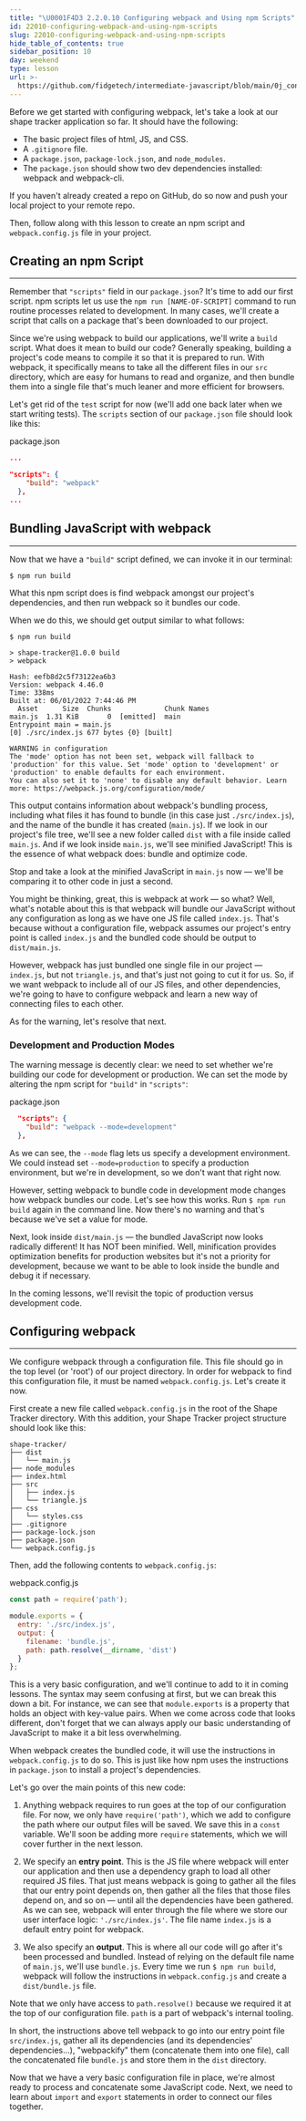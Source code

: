 ```yaml
---
title: "\U0001F4D3 2.2.0.10 Configuring webpack and Using npm Scripts"
id: 22010-configuring-webpack-and-using-npm-scripts
slug: 22010-configuring-webpack-and-using-npm-scripts
hide_table_of_contents: true
sidebar_position: 10
day: weekend
type: lesson
url: >-
  https://github.com/fidgetech/intermediate-javascript/blob/main/0j_configuring_webpack.md
---
```


Before we get started with configuring webpack, let's take a look at our shape tracker application so far. It should have the following:

* The basic project files of html, JS, and CSS.
* A `.gitignore` file.
* A `package.json`, `package-lock.json`, and `node_modules`.
* The `package.json` should show two dev dependencies installed: webpack and webpack-cli. 

If you haven't already created a repo on GitHub, do so now and push your local project to your remote repo.

Then, follow along with this lesson to create an npm script and `webpack.config.js` file in your project.

## Creating an npm Script
--- 

Remember that `"scripts"` field in our `package.json`? It's time to add our first script. npm scripts let us use the `npm run [NAME-OF-SCRIPT]` command to run routine processes related to development. In many cases, we'll create a script that calls on a package that's been downloaded to our project.

Since we're using webpack to build our applications, we'll write a `build` script. What does it mean to build our code? Generally speaking, building a project's code means to compile it so that it is prepared to run. With webpack, it specifically means to take all the different files in our `src` directory, which are easy for humans to read and organize, and then bundle them into a single file that's much leaner and more efficient for browsers. 

Let's get rid of the `test` script for now (we'll add one back later when we start writing tests). The `scripts` section of our `package.json` file should look like this:

<div class="filename">package.json</div>

```json
...

"scripts": {
    "build": "webpack"
  },
...
```

## Bundling JavaScript with webpack
---

Now that we have a `"build"` script defined, we can invoke it in our terminal:

```shell
$ npm run build
```

What this npm script does is find webpack amongst our project's dependencies, and then run webpack so it bundles our code.

When we do this, we should get output similar to what follows:

```shell
$ npm run build

> shape-tracker@1.0.0 build
> webpack

Hash: eefb8d2c5f73122ea6b3
Version: webpack 4.46.0
Time: 338ms
Built at: 06/01/2022 7:44:46 PM
  Asset      Size  Chunks             Chunk Names
main.js  1.31 KiB       0  [emitted]  main
Entrypoint main = main.js
[0] ./src/index.js 677 bytes {0} [built]

WARNING in configuration
The 'mode' option has not been set, webpack will fallback to 'production' for this value. Set 'mode' option to 'development' or 'production' to enable defaults for each environment.
You can also set it to 'none' to disable any default behavior. Learn more: https://webpack.js.org/configuration/mode/
```

This output contains information about webpack's bundling process, including what files it has found to bundle (in this case just `./src/index.js`), and the name of the bundle it has created (`main.js`). If we look in our project's file tree, we'll see a new folder called `dist` with a file inside called `main.js`. And if we look inside `main.js`, we'll see minified JavaScript! This is the essence of what webpack does: bundle and optimize code.

Stop and take a look at the minified JavaScript in `main.js` now — we'll be comparing it to other code in just a second.

You might be thinking, great, this is webpack at work — so what? Well, what's notable about this is that webpack will bundle our JavaScript without any configuration as long as we have one JS file called `index.js`. That's because without a configuration file, webpack assumes our project's entry point is called `index.js` and the bundled code should be output to `dist/main.js`.

However, webpack has just bundled one single file in our project — `index.js`, but not `triangle.js`, and that's just not going to cut it for us. So, if we want webpack to include all of our JS files, and other dependencies, we're going to have to configure webpack and learn a new way of connecting files to each other.

As for the warning, let's resolve that next.

### Development and Production Modes

The warning message is decently clear: we need to set whether we're building our code for development or production. We can set the mode by altering the npm script for `"build"` in `"scripts"`:

<div class="filename">package.json</div>

```json
  "scripts": {
    "build": "webpack --mode=development"
  },
```

As we can see, the `--mode` flag lets us specify a development environment. We could instead set `--mode=production` to specify a production environment, but we're in development, so we don't want that right now.

However, setting webpack to bundle code in development mode changes how webpack bundles our code. Let's see how this works. Run `$ npm run build` again in the command line. Now there's no warning and that's because we've set a value for mode. 

Next, look inside `dist/main.js` — the bundled JavaScript now looks radically different! It has NOT been minified. Well, minification provides optimization benefits for production websites but it's not a priority for development, because we want to be able to look inside the bundle and debug it if necessary.  

In the coming lessons, we'll revisit the topic of production versus development code.

## Configuring webpack
---

We configure webpack through a configuration file. This file should go in the top level (or 'root') of our project directory. In order for webpack to find this configuration file, it must be named `webpack.config.js`. Let's create it now.

First create a new file called `webpack.config.js` in the root of the Shape Tracker directory. With this addition, your Shape Tracker project structure should look like this:

```
shape-tracker/
├── dist
│   └── main.js
├── node_modules
├── index.html
├── src
│   ├── index.js
│   └── triangle.js
├── css
│   └── styles.css
├── .gitignore
├── package-lock.json
├── package.json
└── webpack.config.js
```

Then, add the following contents to `webpack.config.js`:

<div class="filename">webpack.config.js</div>

```js
const path = require('path');

module.exports = {
  entry: './src/index.js',
  output: {
    filename: 'bundle.js',
    path: path.resolve(__dirname, 'dist')
  }
};
```

This is a very basic configuration, and we'll continue to add to it in coming lessons. The syntax may seem confusing at first, but we can break this down a bit. For instance, we can see that `module.exports` is a property that holds an object with key-value pairs. When we come across code that looks different, don't forget that we can always apply our basic understanding of JavaScript to make it a bit less overwhelming.

When webpack creates the bundled code, it will use the instructions in `webpack.config.js` to do so. This is just like how npm uses the instructions in `package.json` to install a project's dependencies. 

Let's go over the main points of this new code:

1. Anything webpack requires to run goes at the top of our configuration file. For now, we only have `require('path')`, which we add to configure the path where our output files will be saved. We save this in a `const` variable. We'll soon be adding more `require` statements, which we will cover further in the next lesson.

2. We specify an **entry point**. This is the JS file where webpack will enter our application and then use a dependency graph to load all other required JS files. That just means webpack is going to gather all the files that our entry point depends on, then gather all the files that those files depend on, and so on — until all the dependencies have been gathered. As we can see, webpack will enter through the file where we store our user interface logic: `'./src/index.js'`. The file name `index.js` is a default entry point for webpack.

3. We also specify an **output**. This is where all our code will go after it's been processed and bundled. Instead of relying on the default file name of `main.js`, we'll use `bundle.js`.  Every time we run `$ npm run build`, webpack will follow the instructions in `webpack.config.js` and create a `dist/bundle.js` file.

Note that we only have access to `path.resolve()` because we required it at the top of our configuration file. `path` is a part of webpack's internal tooling.

In short, the instructions above tell webpack to go into our entry point file `src/index.js`, gather all its dependencies (and its dependencies' dependencies...), "webpackify" them (concatenate them into one file), call the concatenated file `bundle.js` and store them in the `dist` directory.

Now that we have a very basic configuration file in place, we're almost ready to process and concatenate some JavaScript code. Next, we need to learn about `import` and `export` statements in order to connect our files together.

